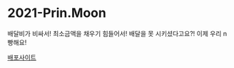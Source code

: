 # 2021-Prin.Moon
배달비가 비싸서! 최소금액을 채우기 힘들어서! 배달을 못 시키셨다고요?! 
이제 우리 n빵해요! 

[배포사이트](https://nbbang.kro.kr)
